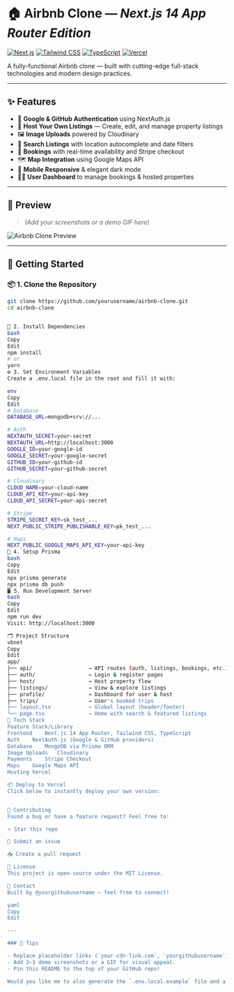 # 🏠 Airbnb Clone — *Next.js 14 App Router Edition*

[![Next.js](https://img.shields.io/badge/Next.js-14-black?logo=next.js)](https://nextjs.org/)
[![Tailwind CSS](https://img.shields.io/badge/TailwindCSS-3.0-blue?logo=tailwindcss)](https://tailwindcss.com/)
[![TypeScript](https://img.shields.io/badge/TypeScript-blue?logo=typescript)](https://www.typescriptlang.org/)
[![Vercel](https://img.shields.io/badge/Deploy-Vercel-black?logo=vercel)](https://vercel.com/)

A fully-functional Airbnb clone — built with cutting-edge full-stack technologies and modern design practices.

---

## ✨ Features

- 🔐 **Google & GitHub Authentication** using NextAuth.js  
- 🏡 **Host Your Own Listings** — Create, edit, and manage property listings  
- 🖼️ **Image Uploads** powered by Cloudinary  
- 📍 **Search Listings** with location autocomplete and date filters  
- 📆 **Bookings** with real-time availability and Stripe checkout  
- 🗺️ **Map Integration** using Google Maps API  
- 📱 **Mobile Responsive** & elegant dark mode  
- 🧑‍💼 **User Dashboard** to manage bookings & hosted properties  

---

## 📸 Preview

> *(Add your screenshots or a demo GIF here)*

![Airbnb Clone Preview](https://your-cdn-link.com/preview.png)

---

## 🚀 Getting Started

### 📦 1. Clone the Repository

```bash
git clone https://github.com/yourusername/airbnb-clone.git
cd airbnb-clone


🧱 2. Install Dependencies
bash
Copy
Edit
npm install
# or
yarn
⚙️ 3. Set Environment Variables
Create a .env.local file in the root and fill it with:

env
Copy
Edit
# Database
DATABASE_URL=mongodb+srv://...

# Auth
NEXTAUTH_SECRET=your-secret
NEXTAUTH_URL=http://localhost:3000
GOOGLE_ID=your-google-id
GOOGLE_SECRET=your-google-secret
GITHUB_ID=your-github-id
GITHUB_SECRET=your-github-secret

# Cloudinary
CLOUD_NAME=your-cloud-name
CLOUD_API_KEY=your-api-key
CLOUD_API_SECRET=your-api-secret

# Stripe
STRIPE_SECRET_KEY=sk_test_...
NEXT_PUBLIC_STRIPE_PUBLISHABLE_KEY=pk_test_...

# Maps
NEXT_PUBLIC_GOOGLE_MAPS_API_KEY=your-api-key
🧪 4. Setup Prisma
bash
Copy
Edit
npx prisma generate
npx prisma db push
🖥️ 5. Run Development Server
bash
Copy
Edit
npm run dev
Visit: http://localhost:3000

🗂️ Project Structure
vbnet
Copy
Edit
app/
├── api/                  → API routes (auth, listings, bookings, etc.)
├── auth/                 → Login & register pages
├── host/                 → Host property flow
├── listings/             → View & explore listings
├── profile/              → Dashboard for user & host
├── trips/                → User's booked trips
├── layout.tsx            → Global layout (header/footer)
└── page.tsx              → Home with search & featured listings
🧰 Tech Stack
Feature	Stack/Library
Frontend	Next.js 14 App Router, Tailwind CSS, TypeScript
Auth	NextAuth.js (Google & GitHub providers)
Database	MongoDB via Prisma ORM
Image Uploads	Cloudinary
Payments	Stripe Checkout
Maps	Google Maps API
Hosting	Vercel

📦 Deploy to Vercel
Click below to instantly deploy your own version:


🙌 Contributing
Found a bug or have a feature request? Feel free to:

⭐ Star this repo

🐛 Submit an issue

📥 Create a pull request

📄 License
This project is open-source under the MIT License.

💬 Contact
Built by @yourgithubusername — feel free to connect!

yaml
Copy
Edit

---

### 📝 Tips

- Replace placeholder links (`your-cdn-link.com`, `yourgithubusername`) with your actual GitHub/CDN assets.
- Add 2–3 demo screenshots or a GIF for visual appeal.
- Pin this README to the top of your GitHub repo!

Would you like me to also generate the `.env.local.example` file and a starter repo structure zip?